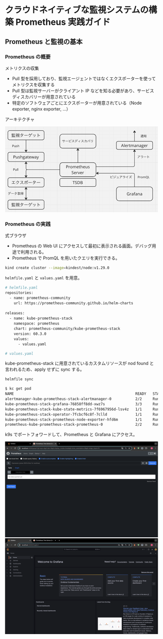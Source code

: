 # クラウドネイティブな監視システムの構築 Prometheus 実践ガイド

## Prometheus と監視の基本

### Prometheus の概要

メトリクスの収集
- Pull 型を採用しており、監視エージェントではなくエクスポーターを使ってメトリクスを収集する
- Pull 型は監視サーバーがクライアント IP などを知る必要があり、サービスディスカバリーが用意されている
- 特定のソフトウェアごとにエクスポーターが用意されている（Node exporter, nginx exporter, ...）

アーキテクチャ

![アーキテクチャ](./images/スクリーンショット%202024-06-23%2023.27.53.png)

### Prometheus の実践

式ブラウザ
- Prometheus の Web UI にアクセスして最初に表示される画面。デバッグ用途で利用される。
- Prometheus で PromQL を用いたクエリを実行できる。

```sh
kind create cluster --image=kindest/node:v1.29.0
```

`helmfile.yaml` と `values.yaml` を用意。

```sh
# helmfile.yaml
repositories:
  - name: prometheus-community
    url: https://prometheus-community.github.io/helm-charts

releases:
  - name: kube-prometheus-stack
    namespace: prometheus
    chart: prometheus-community/kube-prometheus-stack
    version: 60.3.0
    values:
      - values.yaml
```

```sh
# values.yaml
```

kube-prometheus-stack に用意されているカスタムリソースが nod found と言われるため、apply せずに sync する。

```sh
helmfile sync
```

```sh
$ kc get pod   
NAME                                                        READY   STATUS    RESTARTS   AGE
alertmanager-kube-prometheus-stack-alertmanager-0           2/2     Running   0          110s
kube-prometheus-stack-grafana-76858ff8dd-xwz7s              3/3     Running   0          110s
kube-prometheus-stack-kube-state-metrics-7f6967956d-lsv4z   1/1     Running   0          110s
kube-prometheus-stack-operator-7fcbcf6c8f-7clld             1/1     Running   0          110s
kube-prometheus-stack-prometheus-node-exporter-hfd6m        1/1     Running   0          110s
prometheus-kube-prometheus-stack-prometheus-0               2/2     Running   0          110s
```

k9s でポートフォワードして、Prometheus と Grafana にアクセス。

![](./images/スクリーンショット%202024-06-25%200.07.31.png)
![](./images/スクリーンショット%202024-06-25%200.07.04.png)
